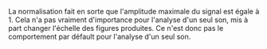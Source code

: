 La normalisation fait en sorte que l'amplitude maximale du signal est égale à 1.
Cela n'a pas vraiment d'importance pour l'analyse d'un seul son, mis à part 
changer l'échelle des figures produites. Ce n'est donc pas le comportement par 
défault pour l'analyse d'un seul son.

